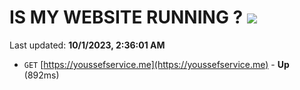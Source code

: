 # IS MY WEBSITE RUNNING ? [![](https://img.shields.io/static/v1?label=Sponsor&message=%E2%9D%A4&logo=GitHub&color=%23fe8e86)](https://github.com/sponsors/<username>)

Last updated: **10/1/2023, 2:36:01 AM**

- `GET` [https://youssefservice.me](https://youssefservice.me) - **Up** (892ms)
